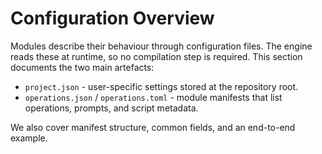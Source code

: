 # Configuration Overview

Modules describe their behaviour through configuration files. The engine reads these at runtime, so no compilation step is required. This section documents the two main artefacts:

- `project.json` - user-specific settings stored at the repository root.
- `operations.json` / `operations.toml` - module manifests that list operations, prompts, and script metadata.

We also cover manifest structure, common fields, and an end-to-end example.
